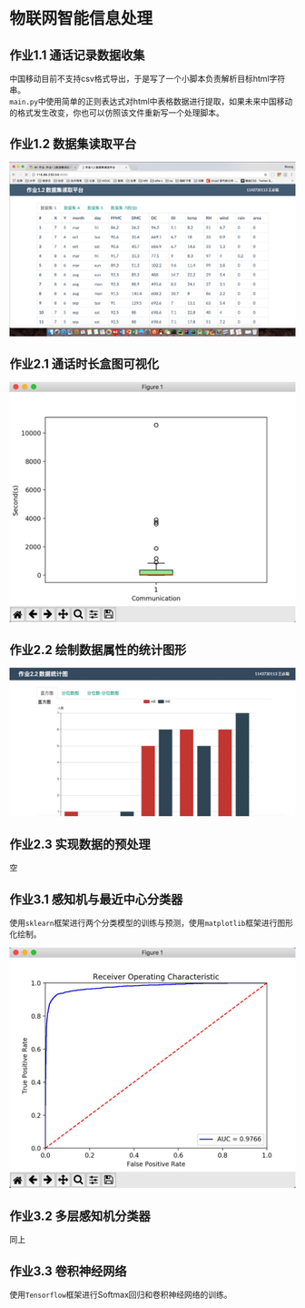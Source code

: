 # 物联网智能信息处理

## 作业1.1 通话记录数据收集

中国移动目前不支持csv格式导出，于是写了一个小脚本负责解析目标html字符串。      
`main.py`中使用简单的正则表达式对html中表格数据进行提取，如果未来中国移动的格式发生改变，你也可以仿照该文件重新写一个处理脚本。

## 作业1.2 数据集读取平台

![homework1.2/doc/ui.png](homework1.2/doc/ui.png)

## 作业2.1 通话时长盒图可视化

![homework2.1/doc/ui.png](homework2.1/doc/ui.png)

## 作业2.2 绘制数据属性的统计图形

![homework2.2/doc/ui.png](homework2.2/doc/ui.png)

## 作业2.3 实现数据的预处理

空

## 作业3.1 感知机与最近中心分类器

使用`sklearn`框架进行两个分类模型的训练与预测，使用`matplotlib`框架进行图形化绘制。

![homework3.1/doc/ui.png](homework3.1/doc/ui.png)

## 作业3.2 多层感知机分类器

同上

## 作业3.3 卷积神经网络

使用`Tensorflow`框架进行Softmax回归和卷积神经网络的训练。


